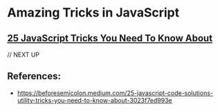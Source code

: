 # Amazing Tricks in JavaScript

## [25 JavaScript Tricks You Need To Know About](https://beforesemicolon.medium.com/25-javascript-code-solutions-utility-tricks-you-need-to-know-about-3023f7ed993e)

// NEXT UP

## References:
- https://beforesemicolon.medium.com/25-javascript-code-solutions-utility-tricks-you-need-to-know-about-3023f7ed993e
